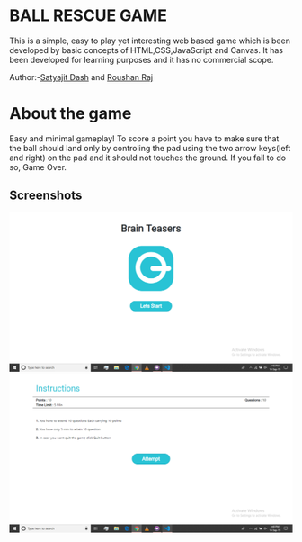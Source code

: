 # BALL RESCUE GAME

This is a simple, easy to play yet interesting web based game which is been developed by basic concepts of HTML,CSS,JavaScript and Canvas. It has been developed for learning purposes and it has no commercial scope.

Author:-[Satyajit Dash](https://github.com/satyajitdash61) and [Roushan Raj](https://github.com/ROUSHAN656)

# About the game #

Easy and minimal gameplay! To score a point you have to make sure that the ball should land only by controling the pad using the two arrow keys(left and right) on the pad and it should not touches the ground. If you fail to do so, Game Over.

## Screenshots #

![Alt text](https://github.com/shaik80/Brain-Teasers/blob/shaik/img/screenshot1.png?raw=true)
![Alt text](https://github.com/shaik80/Brain-Teasers/blob/shaik/img/screenshot2.png?raw=true)




























































